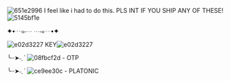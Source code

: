 ![651e2996](https://github.com/user-attachments/assets/dee8bb21-6d41-4f74-9657-90de8a9c3a50)
 I feel like i had to do this. PLS INT IF YOU SHIP ANY OF THESE!![5145bf1e](https://github.com/user-attachments/assets/97368c8e-0d97-4329-84b6-a4782321f452)

✦•┈๑⋅⋯ ⋯⋅๑┈•✦

![e02d3227](https://github.com/user-attachments/assets/3ff5b38e-429d-4006-a411-ce823b69d6a1)
KEY![e02d3227](https://github.com/user-attachments/assets/34e65a1b-a59f-489b-843f-f9ad64a4f36e)

╰┈➤˗ˏˋ ![08fbcf2d](https://github.com/user-attachments/assets/3bc3438d-30c7-426b-bfa8-5693f06dbeb1) - OTP

╰┈➤˗ˏˋ ![ce9ee30c](https://github.com/user-attachments/assets/601cc938-ff1c-4c73-b160-9ee8468bcc1d) - PLATONIC


